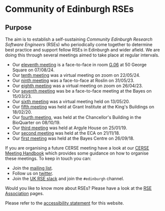 # Community of Edinburgh RSEs

## Purpose

The aim is to establish a self-sustaining *Community Edinburgh Research Software Engineers* (RSEs) who periodically come together to determine best practice and support fellow RSEs in Edinburgh and wider afield. We are doing this through several meetings aimed to take place at regular intervals.

* Our [eleventh meeting](https://cerse.github.io/2024-08-07-50GS/) is a face-to-face in room [G.06](https://www.ed.ac.uk/timetabling-examinations/timetabling/room-bookings/bookable-rooms3/room/0227_00_G.06) at 50 George Square on 07/08/24.
* Our [tenth meeting](https://cerse.github.io/2024-05-22-virtual/) was a virtual meeting on zoom on 22/05/24.
* Our [ninth meeting](https://cerse.github.io/2023-05-31-Roslin) was a face-to-face at Roslin on 31/05/23.
* Our [eighth meeting](https://cerse.github.io/2023-04-26-virtual/) was a virtual meeting on zoom on 26/04/23.
* Our [seventh meeting](https://cerse.github.io/2023-03-15-Bayes/) was be a face-to-face meeting at the Bayes on 15/03/23.
* Our [sixth meeting](https://cerse.github.io/2020-05-13-Virtual) was a virtual meeting held on 13/05/20.
* Our [fifth meeting](https://cerse.github.io/2020-02-18-Grant-Institute/) was held at Grant Institute at the King's Buildings on 18/02/20.
* Our [fourth meeting](https://cerse.github.io/2019-10-08-ChancellorsBuilding/), was held at the Chancellor's Building in the BioQuarter on 08/10/19.
* Our [third meeting](https://cerse.github.io/2019-01-25-ArgyleHouse/) was held at Argyle House on 25/01/19.
* Our [second meeting](https://cerse.github.io/2018-11-21-ECA/) was held at the ECA on 21/11/18.
* Our [first meeting](https://cerse.github.io/2018-09-26-bootstrap/) was held at the Bayes Centre on 26/09/18.

If you are organising a future CERSE meeting have a look at our [CERSE Meeting Handbook](CerseMeetingHandBook.md) which provides some guidance on how to organise these meetings. To keep in touch you can:

* Join the [mailing list](https://www.jiscmail.ac.uk/cgi-bin/webadmin?A0=ED-RSE-COMMUNITY).
* Follow us on [twitter](https://twitter.com/cerse7).
* Join the [UK RSE slack](https://ukrse.slack.com/) and join the `#edinburgh` channel.

Would you like to know more about RSEs? Please have a look at the [RSE Association](https://rse.ac.uk/) pages.

Please refer to the [accessibility statement](AccessibilityStatement.md) for this website.

